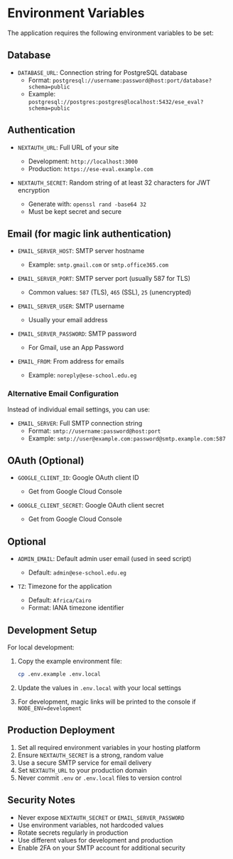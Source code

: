 # Environment Variables

The application requires the following environment variables to be set:

## Database
- `DATABASE_URL`: Connection string for PostgreSQL database
  - Format: `postgresql://username:password@host:port/database?schema=public`
  - Example: `postgresql://postgres:postgres@localhost:5432/ese_eval?schema=public`

## Authentication
- `NEXTAUTH_URL`: Full URL of your site
  - Development: `http://localhost:3000`
  - Production: `https://ese-eval.example.com`
  
- `NEXTAUTH_SECRET`: Random string of at least 32 characters for JWT encryption
  - Generate with: `openssl rand -base64 32`
  - Must be kept secret and secure

## Email (for magic link authentication)
- `EMAIL_SERVER_HOST`: SMTP server hostname
  - Example: `smtp.gmail.com` or `smtp.office365.com`
  
- `EMAIL_SERVER_PORT`: SMTP server port (usually 587 for TLS)
  - Common values: `587` (TLS), `465` (SSL), `25` (unencrypted)
  
- `EMAIL_SERVER_USER`: SMTP username
  - Usually your email address
  
- `EMAIL_SERVER_PASSWORD`: SMTP password
  - For Gmail, use an App Password
  
- `EMAIL_FROM`: From address for emails
  - Example: `noreply@ese-school.edu.eg`

### Alternative Email Configuration
Instead of individual email settings, you can use:
- `EMAIL_SERVER`: Full SMTP connection string
  - Format: `smtp://username:password@host:port`
  - Example: `smtp://user@example.com:password@smtp.example.com:587`

## OAuth (Optional)
- `GOOGLE_CLIENT_ID`: Google OAuth client ID
  - Get from Google Cloud Console
  
- `GOOGLE_CLIENT_SECRET`: Google OAuth client secret
  - Get from Google Cloud Console

## Optional
- `ADMIN_EMAIL`: Default admin user email (used in seed script)
  - Default: `admin@ese-school.edu.eg`

- `TZ`: Timezone for the application
  - Default: `Africa/Cairo`
  - Format: IANA timezone identifier

## Development Setup

For local development:

1. Copy the example environment file:
   ```bash
   cp .env.example .env.local
   ```

2. Update the values in `.env.local` with your local settings

3. For development, magic links will be printed to the console if `NODE_ENV=development`

## Production Deployment

1. Set all required environment variables in your hosting platform
2. Ensure `NEXTAUTH_SECRET` is a strong, random value
3. Use a secure SMTP service for email delivery
4. Set `NEXTAUTH_URL` to your production domain
5. Never commit `.env` or `.env.local` files to version control

## Security Notes

- Never expose `NEXTAUTH_SECRET` or `EMAIL_SERVER_PASSWORD`
- Use environment variables, not hardcoded values
- Rotate secrets regularly in production
- Use different values for development and production
- Enable 2FA on your SMTP account for additional security
